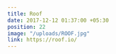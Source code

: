 ```yaml
---
title: Roof
date: 2017-12-12 01:37:00 +05:30
position: 22
image: "/uploads/ROOF.jpg"
link: https://roof.io/
---
```


